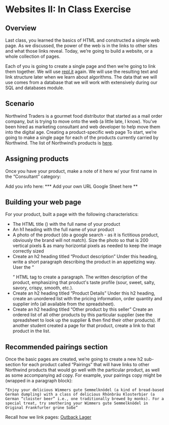 # Websites II: In Class Exercise 

## Overview 
Last class, you learned the basics of HTML and constructed a simple web page.
As we discussed, the power of the web is in the links to other sites and what those links reveal.
Today, we’re going to build a website, or a whole collection of pages.

Each of you is going to create a single page and then we’re going to link them together.
We will use [repl.it](repl.it) again.
We will use the resulting text and link structure later when we learn about algorithms. 
The data that we will use comes from a database that we will work with extensively during our SQL and databases module.   

## Scenario
Northwind Traders is a gourmet food distributor that started as a mail order company, but is trying to move onto the web (a little late, I know).
You’ve been hired as marketing consultant and web developer to help move them into the digital age. 
Creating a product-specific web page 
To start, we’re going to make a single page for each of the products currently carried by Northwind.
The list of Northwind’s products is [here](https://docs.google.com/spreadsheets/d/1u4DkBooPizE-Af4pkdZZrGHKyppx9VBUVU45ZnI_7do/edit#gid=2082189938).

## Assigning products 
Once you have your product, make a note of it here w/ your first name in the “Consultant” category:  

Add you info here:
*** Add your own URL Google Sheet here **

## Building your web page

For your product, built a page with the following characteristics: 
- The HTML title (<title></title>) with the full name of your product 
- An h1 heading with the full name of your product 
- A photo of the product (do a google search - as it is fictitious product, obviously the brand will not match).
Size the photo so that is 200 vertical pixels & as many horizontal pixels as needed to keep the image correctly sized
- Create an h2 heading titled “Product description” 
Under this heading, write a short paragraph describing the product in an appetizing way. User the “<p></p>” HTML tag to create a paragraph. The written description of the  product, emphasizing that product's taste profile (sour, sweet, salty, savory, crispy, smooth, etc.). 
- Create an h2 heading titled “Product Details” 
Under this h2 heading, create an unordered list with the pricing information, order quantity and supplier info (all available from the spreadsheet).  
- Create an h2 heading titled “Other product by this seller” 
Create an ordered list of all other products by this particular supplier (see the spreadsheet to look up the supplier & then find their other products). If another student created a page for that product, create a link to that product in the list.  

## Recommended pairings section 
Once the basic pages are created, we’re going to create a new h2 sub-section for each product called “Pairings” that will have links to other Northwind products that would go well with the particular product, as well as some accompanying ad copy. For example, your pairings copy might be (wrapped in a paragraph block): 

```
“Enjoy your delicious Wimmers gute Semmelknödel (a kind of bread-based German dumpling) with a class of delicious Rhönbräu Klosterbier (a German “cloister beer” i.e., one traditionally brewed by monks). For a special treat, try smothering your Wimmers gute Semmelknödel in Original Frankfurter grüne Soße” 
```

Recall how we link pages:
<a href="URL to other product page">Outback Lager</a>





